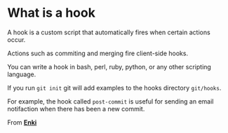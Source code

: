 # What is a hook 

A hook is a custom script that automatically fires when certain actions occur. 

Actions such as commiting and merging fire client-side hooks. 

You can write a hook in bash, perl, ruby, python, or any other scripting language. 

If you run `git init` git will add examples to the hooks directory  `git/hooks`.

For example, the hook called `post-commit` is useful for sending an email notifaction when there has been a new commit. 


From [**Enki**](https://www.enki.com/) 	